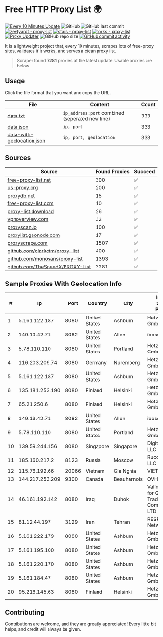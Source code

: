 
# Free HTTP Proxy List 🌍

[![Every 10 Minutes Update](https://github.com/mertguvencli/http-proxy-list/actions/workflows/main.yml/badge.svg?branch=main)](https://github.com/mertguvencli/http-proxy-list/actions/workflows/main.yml)
![GitHub](https://img.shields.io/github/license/mertguvencli/http-proxy-list)
![GitHub last commit](https://img.shields.io/github/last-commit/mertguvencli/http-proxy-list)
[![zevtyardt - proxy-list](https://img.shields.io/static/v1?label=zevtyardt&message=proxy-list&color=blue&logo=github)](https://github.com/zevtyardt/proxy-list "Go to GitHub repo")
[![stars - proxy-list](https://img.shields.io/github/stars/zevtyardt/proxy-list?style=social)](https://github.com/zevtyardt/proxy-list)
[![forks - proxy-list](https://img.shields.io/github/forks/zevtyardt/proxy-list?style=social)](https://github.com/zevtyardt/proxy-list)
[![Proxy Updater](https://github.com/zevtyardt/proxy-list/workflows/Proxy%20Updater/badge.svg)](https://github.com/zevtyardt/proxy-list/actions?query=workflow:"Proxy+Updater")
![GitHub repo size](https://img.shields.io/github/repo-size/zevtyardt/proxy-list)
[![GitHub commit activity](https://img.shields.io/github/commit-activity/m/zevtyardt/proxy-list?logo=commits)](https://github.com/zevtyardt/proxy-list/commits/main)

It is a lightweight project that, every 10 minutes, scrapes lots of free-proxy sites, validates if it works, and serves a clean proxy list.

> Scraper found **7281** proxies at the latest update. Usable proxies are below.

## Usage

Click the file format that you want and copy the URL.

|File|Content|Count|
|----|-------|-----|
|[data.txt](https://raw.githubusercontent.com/mertguvencli/http-proxy-list/main/proxy-list/data.txt)|`ip_address:port` combined (seperated new line)|333|
|[data.json](https://raw.githubusercontent.com/mertguvencli/http-proxy-list/main/proxy-list/data.json)|`ip, port`|333|
|[data-with-geolocation.json](https://raw.githubusercontent.com/mertguvencli/http-proxy-list/main/proxy-list/data-with-geolocation.json)|`ip, port, geolocation`|333|

## Sources

|Source|Found Proxies|Succeed|
|------|-------------|-------|
|[free-proxy-list.net](https://free-proxy-list.net)|300|✅|
|[us-proxy.org](https://www.us-proxy.org)|200|✅|
|[proxydb.net](http://proxydb.net)|15|✅|
|[free-proxy-list.com](https://free-proxy-list.com/?page=&port=&type%5B%5D=http&type%5B%5D=https&up_time=0&search=Search)|10|✅|
|[proxy-list.download](https://www.proxy-list.download/HTTP)|26|✅|
|[vpnoverview.com](https://vpnoverview.com/privacy/anonymous-browsing/free-proxy-servers)|32|✅|
|[proxyscan.io](https://www.proxyscan.io)|100|✅|
|[proxylist.geonode.com](https://proxylist.geonode.com/api/proxy-list?limit=300&page=1&sort_by=lastChecked&sort_type=desc&protocols=http,https)|17|✅|
|[proxyscrape.com](https://api.proxyscrape.com/v2/?request=displayproxies&protocol=http&timeout=10000&country=all&ssl=all&anonymity=all)|1507|✅|
|[github.com/clarketm/proxy-list](https://raw.githubusercontent.com/clarketm/proxy-list/master/proxy-list-raw.txt)|400|✅|
|[github.com/monosans/proxy-list](https://raw.githubusercontent.com/monosans/proxy-list/main/proxies/http.txt)|1393|✅|
|[github.com/TheSpeedX/PROXY-List](https://raw.githubusercontent.com/TheSpeedX/PROXY-List/master/http.txt)|3281|✅|


## Sample Proxies With Geolocation Info

|#|Ip|Port|Country|City|Internet Service Provider|
|-|--|----|-------|----|-------------------------|
|1|5.161.122.187|8080|United States|Ashburn|Hetzner Online GmbH|
|2|149.19.42.71|8082|United States|Allen|iboss, inc|
|3|5.78.110.110|8080|United States|Portland|Hetzner Online GmbH|
|4|116.203.209.74|8080|Germany|Nuremberg|Hetzner Online GmbH|
|5|5.161.122.187|8080|United States|Ashburn|Hetzner Online GmbH|
|6|135.181.253.190|8080|Finland|Helsinki|Hetzner Online GmbH|
|7|65.21.250.6|8080|Finland|Helsinki|Hetzner Online GmbH|
|8|149.19.42.71|8082|United States|Allen|iboss, inc|
|9|5.78.110.110|8080|United States|Portland|Hetzner Online GmbH|
|10|139.59.244.156|8080|Singapore|Singapore|DigitalOcean, LLC|
|11|185.160.217.2|8123|Russia|Moscow|Rucomtech LLC|
|12|115.76.192.66|20066|Vietnam|Gia Nghia|VIETELGPRS|
|13|144.217.253.209|9300|Canada|Beauharnois|OVH SAS|
|14|46.161.192.142|8080|Iraq|Duhok|Valin Company for General Trading and Communication LTD|
|15|81.12.44.197|3129|Iran|Tehran|RESPINA Networks|
|16|5.161.222.179|8080|United States|Ashburn|Hetzner Online GmbH|
|17|5.161.195.100|8080|United States|Ashburn|Hetzner Online GmbH|
|18|5.161.220.170|8080|United States|Ashburn|Hetzner Online GmbH|
|19|5.161.184.47|8080|United States|Ashburn|Hetzner Online GmbH|
|20|95.216.145.63|8080|Finland|Helsinki|Hetzner Online GmbH|



## Contributing

Contributions are welcome, and they are greatly appreciated! Every
little bit helps, and credit will always be given.

